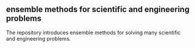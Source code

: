 ## ensemble methods for scientific and engineering problems
The repository introduces ensemble methods for solving many scientific and engineering problems.
